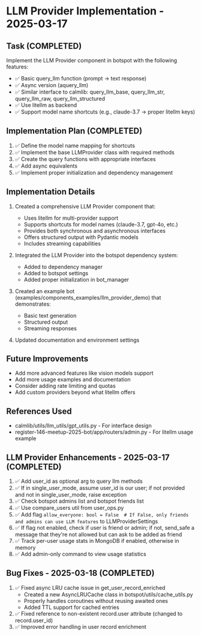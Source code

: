 # LLM Provider Implementation - 2025-03-17

## Task (COMPLETED)

Implement the LLM Provider component in botspot with the following features:

- ✅ Basic query_llm function (prompt -> text response)
- ✅ Async version (aquery_llm)
- ✅ Similar interface to calmlib: query_llm_base, query_llm_str, query_llm_raw,
  query_llm_structured
- ✅ Use litellm as backend
- ✅ Support model name shortcuts (e.g., claude-3.7 -> proper litellm keys)

## Implementation Plan (COMPLETED)

1. ✅ Define the model name mapping for shortcuts
2. ✅ Implement the base LLMProvider class with required methods
3. ✅ Create the query functions with appropriate interfaces
4. ✅ Add async equivalents
5. ✅ Implement proper initialization and dependency management

## Implementation Details

1. Created a comprehensive LLM Provider component that:
    - Uses litellm for multi-provider support
    - Supports shortcuts for model names (claude-3.7, gpt-4o, etc.)
    - Provides both synchronous and asynchronous interfaces
    - Offers structured output with Pydantic models
    - Includes streaming capabilities

2. Integrated the LLM Provider into the botspot dependency system:
    - Added to dependency manager
    - Added to botspot settings
    - Added proper initialization in bot_manager

3. Created an example bot (examples/components_examples/llm_provider_demo) that
   demonstrates:
    - Basic text generation
    - Structured output
    - Streaming responses

4. Updated documentation and environment settings

## Future Improvements

- Add more advanced features like vision models support
- Add more usage examples and documentation
- Consider adding rate limiting and quotas
- Add custom providers beyond what litellm offers

## References Used

- calmlib/utils/llm_utils/gpt_utils.py - For interface design
- register-146-meetup-2025-bot/app/routers/admin.py - For litellm usage example

## LLM Provider Enhancements - 2025-03-17 (COMPLETED)

1. ✅ Add user_id as optional arg to query llm methods
2. ✅ If in single_user_mode, assume user_id is our user; if not provided and not in
   single_user_mode, raise exception
3. ✅ Check botspot admins list and botspot friends list
4. ✅ Use compare_users util from user_ops.py
5. ✅ Add flag
   `allow_everyone: bool = False  # If False, only friends and admins can use LLM features`
   to LLMProviderSettings
6. ✅ If flag not enabled, check if user is friend or admin; if not, send_safe a message
   that they're not allowed but can ask to be added as friend
7. ✅ Track per-user usage stats in MongoDB if enabled, otherwise in memory
8. ✅ Add admin-only command to view usage statistics

## Bug Fixes - 2025-03-18 (COMPLETED)

1. ✅ Fixed async LRU cache issue in get_user_record_enriched
   - Created a new AsyncLRUCache class in botspot/utils/cache_utils.py
   - Properly handles coroutines without reusing awaited ones
   - Added TTL support for cached entries
2. ✅ Fixed reference to non-existent record.user attribute (changed to record.user_id)
3. ✅ Improved error handling in user record enrichment